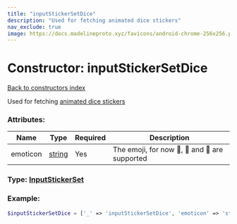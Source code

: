 ```yaml
---
title: "inputStickerSetDice"
description: "Used for fetching animated dice stickers"
nav_exclude: true
image: https://docs.madelineproto.xyz/favicons/android-chrome-256x256.png
---
```

# Constructor: inputStickerSetDice  
[Back to constructors index](index.md)



Used for fetching [animated dice stickers](https://core.telegram.org/api/dice)

### Attributes:

| Name     |    Type       | Required | Description |
|----------|---------------|----------|-------------|
|emoticon|[string](../types/string.md) | Yes|The emoji, for now 🏀, 🎲 and 🎯 are supported|



### Type: [InputStickerSet](../types/InputStickerSet.md)


### Example:

```php
$inputStickerSetDice = ['_' => 'inputStickerSetDice', 'emoticon' => 'string'];
```  
